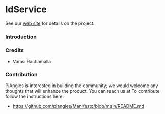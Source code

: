 IdService
============
See our [web site](https://www.piangles.org) for details on the project.

### Introduction ###
	
### Credits ### 
- Vamsi Rachamalla

### Contribution ###
PiAngles is interested in building the community; we would welcome any thoughts that will enhance the product. You can reach us at 
To contribute follow the instructions here:
 * https://github.com/piangles/Manifesto/blob/main/README.md

